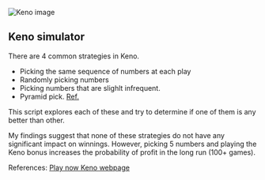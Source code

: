 ![Keno image](https://www.playnow.com/resources/images/keno/keno-logo.png)

## Keno simulator

There are 4 common strategies in Keno.

* Picking the same sequence of numbers at each play
* Randomly picking numbers
* Picking numbers that are slighlt infrequent.
* Pyramid pick. [Ref.](https://www.youtube.com/watch?v=rbNzWLCJbto)

This script explores each of these and try to determine if one of them is any better than other.

My findings suggest that none of these strategies do not have any significant impact on winnings. However, picking 5 numbers and playing the Keno bonus increases the probability of profit in the long run (100+ games).

References: 
[Play now Keno webpage](https://www.playnow.com/keno/winning-numbers/)
